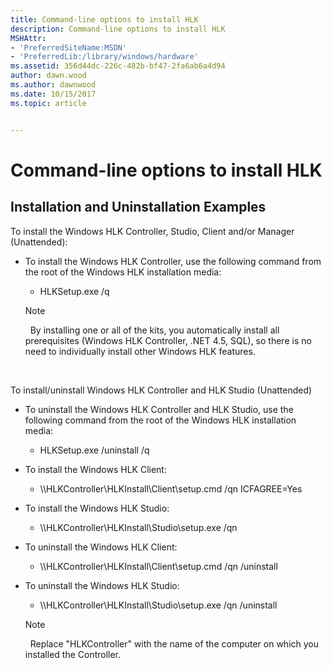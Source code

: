 ```yaml
---
title: Command-line options to install HLK
description: Command-line options to install HLK
MSHAttr:
- 'PreferredSiteName:MSDN'
- 'PreferredLib:/library/windows/hardware'
ms.assetid: 356d44dc-226c-482b-bf47-2fa6ab6a4d94
author: dawn.wood
ms.author: dawnwood
ms.date: 10/15/2017
ms.topic: article


---
```


# Command-line options to install HLK


## <span id="Installation_and_Uninstallation_Examples"></span><span id="installation_and_uninstallation_examples"></span><span id="INSTALLATION_AND_UNINSTALLATION_EXAMPLES"></span>Installation and Uninstallation Examples


To install the Windows HLK Controller, Studio, Client and/or Manager (Unattended):

-   To install the Windows HLK Controller, use the following command from the root of the Windows HLK installation media:

    -   HLKSetup.exe /q

    >[!NOTE]
    >  By installing one or all of the kits, you automatically install all prerequisites (Windows HLK Controller, .NET 4.5, SQL), so there is no need to individually install other Windows HLK features.

 

To install/uninstall Windows HLK Controller and HLK Studio (Unattended)

-   To uninstall the Windows HLK Controller and HLK Studio, use the following command from the root of the Windows HLK installation media:

    -   HLKSetup.exe /uninstall /q

-   To install the Windows HLK Client:

    -   \\\\HLKController\\HLKInstall\\Client\\setup.cmd /qn ICFAGREE=Yes

-   To install the Windows HLK Studio:

    -   \\\\HLKController\\HLKInstall\\Studio\\setup.exe /qn

-   To uninstall the Windows HLK Client:

    -   \\\\HLKController\\HLKInstall\\Client\\setup.cmd /qn /uninstall

-   To uninstall the Windows HLK Studio:

    -   \\\\HLKController\\HLKInstall\\Studio\\setup.exe /qn /uninstall

    >[!NOTE]
    >  Replace "HLKController" with the name of the computer on which you installed the Controller.

 

 

 






